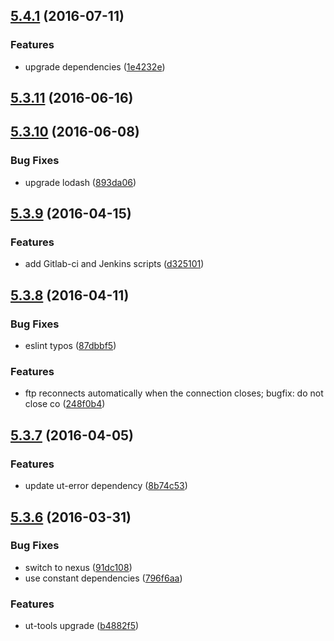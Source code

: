 <a name="5.4.1"></a>
## [5.4.1](https://git.softwaregroup-bg.com/ut5/ut-port-ftp/compare/v5.3.11...v5.4.1) (2016-07-11)


### Features

* upgrade dependencies ([1e4232e](https://git.softwaregroup-bg.com/ut5/ut-port-ftp/commit/1e4232e))



<a name="5.3.11"></a>
## [5.3.11](https://git.softwaregroup-bg.com/ut5/ut-port-ftp/compare/v5.3.10...v5.3.11) (2016-06-16)



<a name="5.3.10"></a>
## [5.3.10](https://git.softwaregroup-bg.com/ut5/ut-port-ftp/compare/v5.3.9...v5.3.10) (2016-06-08)


### Bug Fixes

* upgrade lodash ([893da06](https://git.softwaregroup-bg.com/ut5/ut-port-ftp/commit/893da06))



<a name="5.3.9"></a>
## [5.3.9](https://git.softwaregroup-bg.com/ut5/ut-port-ftp/compare/v5.3.8...v5.3.9) (2016-04-15)


### Features

* add Gitlab-ci and Jenkins scripts ([d325101](https://git.softwaregroup-bg.com/ut5/ut-port-ftp/commit/d325101))



<a name="5.3.8"></a>
## [5.3.8](https://git.softwaregroup-bg.com/ut5/ut-port-ftp/compare/v5.3.7...v5.3.8) (2016-04-11)


### Bug Fixes

* eslint typos ([87dbbf5](https://git.softwaregroup-bg.com/ut5/ut-port-ftp/commit/87dbbf5))

### Features

* ftp reconnects automatically when the connection closes; bugfix: do not close co ([248f0b4](https://git.softwaregroup-bg.com/ut5/ut-port-ftp/commit/248f0b4))



<a name="5.3.7"></a>
## [5.3.7](https://git.softwaregroup-bg.com/ut5/ut-port-ftp/compare/v5.3.6...v5.3.7) (2016-04-05)


### Features

* update ut-error dependency ([8b74c53](https://git.softwaregroup-bg.com/ut5/ut-port-ftp/commit/8b74c53))



<a name="5.3.6"></a>
## [5.3.6](https://git.softwaregroup-bg.com/ut5/ut-port-ftp/compare/v5.3.4...v5.3.6) (2016-03-31)


### Bug Fixes

* switch to nexus ([91dc108](https://git.softwaregroup-bg.com/ut5/ut-port-ftp/commit/91dc108))
* use constant dependencies ([796f6aa](https://git.softwaregroup-bg.com/ut5/ut-port-ftp/commit/796f6aa))

### Features

* ut-tools upgrade ([b4882f5](https://git.softwaregroup-bg.com/ut5/ut-port-ftp/commit/b4882f5))



